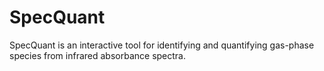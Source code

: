 # SpecQuant
SpecQuant is an interactive tool for identifying and quantifying gas-phase species from infrared absorbance spectra.
